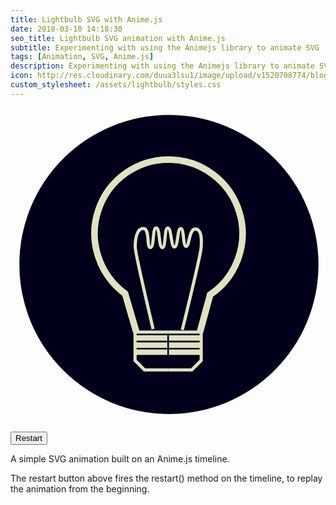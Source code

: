 ```yaml
---
title: Lightbulb SVG with Anime.js
date: 2018-03-10 14:18:30
seo_title: Lightbulb SVG animation with Anime.js
subtitle: Experimenting with using the Animejs library to animate SVG
tags: [Animation, SVG, Anime.js]
description: Experimenting with using the Animejs library to animate SVG
icon: http://res.cloudinary.com/duua3lsu1/image/upload/v1520708774/blog/lightbulbthumbnail.png
custom_stylesheet: /assets/lightbulb/styles.css
---
```


<svg version="1.1" viewBox="0 0 500 500" xmlns="http://www.w3.org/2000/svg" id="lightbulb"><g><circle cx="251.45" cy="248.55" r="237.45" fill="#00001a" stroke="#e1e1c4" stroke-width=".10993" id="blue_disc" /></g><g transform="translate(0 -164.71)" fill="none" stroke="#e1e1c4"><g stroke-width="5"><path id="socketLeft" class="socket" d="m250.21 580.62h-37.5l-15-15v-11.25h48.75v-3.75h-48.75v-7.5h48.75v-3.75h-48.75v-7.5h48.75v-3.75h-48.75v-7.5h52.5"/><path id="socketRight" class="socket" d="m250.21 580.62h37.5l15-15v-11.25h-48.75v-3.75h48.75v-7.5h-48.75v-3.75h48.75v-7.5h-48.75v-3.75h48.75v-7.5h-52.5"/></g><path id="shell" class="pulse" d="m 199.70978,520.62194 -17.75001,-60.9346 c -42.01412,-31.30467 -58.82744,-84.92051 -42.29441,-133.41511 16.53304,-48.4946 62.59621,-80.67425 113.81847,-79.51338 51.22226,1.16087 95.78028,35.3943 110.09937,84.58811 14.3191,49.19381 -4.90594,101.99289 -46.68848,129.86868 l -16.18494,59.4063" stroke-width="10.5" /><path id="shell_fill" class="pulse" d="m 199.70978,520.62194 -17.75001,-60.9346 c -42.01412,-31.30467 -58.82744,-84.92051 -42.29441,-133.41511 16.53304,-48.4946 62.59621,-80.67425 113.81847,-79.51338 51.22226,1.16087 95.78028,35.3943 110.09937,84.58811 14.3191,49.19381 -4.90594,101.99289 -46.68848,129.86868 l -16.18494,59.4063" fill="#eeecb9ff" stroke-width="0" opacity="0"/></g><path id="filament" d="m 226.33846,351.05699 c 0,0 -27.66451,-117.53958 -28.25368,-129.5184 C 197.49561,209.55977 200.21669,191.03295 211,191.5 c 10.78331,0.46705 4.49346,30.08882 11,30.25 6.50654,0.16118 2.99807,-31.49386 9.25,-31.25 6.25193,0.24386 3.77406,31.12217 9.75,31.25 5.97594,0.12783 2.79633,-31.16331 8.75,-31 5.95367,0.16331 4.58157,29.81461 10.5,30 5.91843,0.18539 4.34669,-29.46674 10,-29.25 5.65331,0.21674 3.08333,28.1782 8.5,28.25 5.41667,0.0718 4.28258,-27.3066 14.5,-27.5 10.21663,-0.19339 10.39026,17.1893 9.33478,29.78859 -1.05548,12.59929 -29.875,130.375 -29.875,130.375" fill="none" stroke="#e1e1c4" stroke-width="5"/></svg>

<button id="restart">Restart</button>  


A simple SVG animation built on an Anime.js timeline.  

The restart button above fires the restart() method on the timeline, to replay the animation from the beginning.


  <!-- AnimeJS from CDN -->
  <script src="https://cdn.jsdelivr.net/npm/animejs@2.2.0/anime.min.js"></script>
  <!-- Custom Scripts to handle animation -->
  <script src="/assets/lightbulb/scripts.js"></script>
